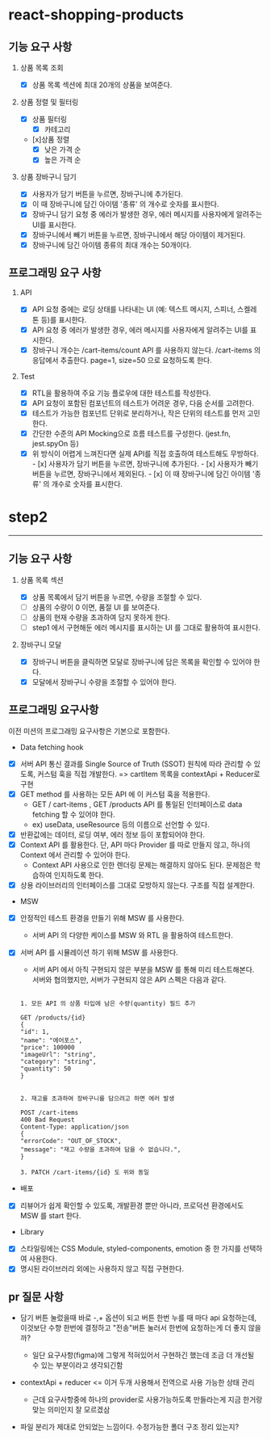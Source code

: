 # react-shopping-products

## 기능 요구 사항

1. 상품 목록 조회

   - [x] 상품 목록 섹션에 최대 20개의 상품을 보여준다.

2. 상품 정렬 및 필터링

   - [x] 상품 필터링
     - [x] 카테고리
   - [x]상품 정렬
     - [x] 낮은 가격 순
     - [x] 높은 가격 순

3. 상품 장바구니 담기

   - [x] 사용자가 담기 버튼을 누르면, 장바구니에 추가된다.
   - [x] 이 때 장바구니에 담긴 아이템 '종류' 의 개수로 숫자를 표시한다.
   - [x] 장바구니 담기 요청 중 에러가 발생한 경우, 에러 메시지를 사용자에게 알려주는 UI를 표시한다.
   - [x] 장바구니에서 빼기 버튼을 누르면, 장바구니에서 해당 아이템이 제거된다.
   - [x] 장바구니에 담긴 아이템 종류의 최대 개수는 50개이다.

## 프로그래밍 요구 사항

1. API
   - [x] API 요청 중에는 로딩 상태를 나타내는 UI (예: 텍스트 메시지, 스피너, 스켈레톤 등)를 표시한다.
   - [x] API 요청 중 에러가 발생한 경우, 에러 메시지를 사용자에게 알려주는 UI를 표시한다.
   - [x] 장바구니 개수는 /cart-items/count API 를 사용하지 않는다. /cart-items 의 응답에서 추출한다. page=1, size=50 으로 요청하도록 한다.
2. Test

   - [x] RTL을 활용하여 주요 기능 플로우에 대한 테스트를 작성한다.
   - [x] API 요청이 포함된 컴포넌트의 테스트가 어려운 경우, 다음 순서를 고려한다.
   - [x] 테스트가 가능한 컴포넌트 단위로 분리하거나, 작은 단위의 테스트를 먼저 고민한다.
   - [x] 간단한 수준의 API Mocking으로 흐름 테스트를 구성한다. (jest.fn, jest.spyOn 등)
   - [x] 위 방식이 어렵게 느껴진다면 실제 API를 직접 호출하여 테스트해도 무방하다. - [x] 사용자가 담기 버튼을 누르면, 장바구니에 추가된다. - [x] 사용자가 빼기 버튼을 누르면, 장바구니에서 제외된다. - [x] 이 때 장바구니에 담긴 아이템 '종류' 의 개수로 숫자를 표시한다.

# step2

---

## 기능 요구 사항

1. 상품 목록 섹션

   - [x] 상품 목록에서 담기 버튼을 누르면, 수량을 조절할 수 있다.
   - [ ] 상품의 수량이 0 이면, 품절 UI 를 보여준다.
   - [ ] 상품의 현재 수량을 초과하여 담지 못하게 한다.
   - [ ] step1 에서 구현해둔 에러 메시지를 표시하는 UI 를 그대로 활용하여 표시한다.

2. 장바구니 모달
   - [x] 장바구니 버튼을 클릭하면 모달로 장바구니에 담은 목록을 확인할 수 있어야 한다.
   - [x] 모달에서 장바구니 수량을 조절할 수 있어야 한다.

## 프로그래밍 요구사항

이전 미션의 프로그래밍 요구사항은 기본으로 포함한다.

- Data fetching hook
- [x] 서버 API 통신 결과를 Single Source of Truth (SSOT) 원칙에 따라 관리할 수 있도록, 커스텀 훅을 직접 개발한다. => cartItem 목록을 contextApi + Reducer로 구현
- [x] GET method 를 사용하는 모든 API 에 이 커스텀 훅을 적용한다.
  - GET / cart-items , GET /products API 를 통일된 인터페이스로 data fetching 할 수 있어야 한다.
  - ex) useData, useResource 등의 이름으로 선언할 수 있다.
- [x] 반환값에는 데이터, 로딩 여부, 에러 정보 등이 포함되어야 한다.
- [x] Context API 를 활용한다. 단, API 마다 Provider 를 따로 만들지 않고, 하나의 Context 에서 관리할 수 있어야 한다.
  - Context API 사용으로 인한 렌더링 문제는 해결하지 않아도 된다. 문제점은 학습하여 인지하도록 한다.
- [x] 상용 라이브러리의 인터페이스를 그대로 모방하지 않는다. 구조를 직접 설계한다.

- MSW
- [x] 안정적인 테스트 환경을 만들기 위해 MSW 를 사용한다.
  - 서버 API 의 다양한 케이스를 MSW 와 RTL 을 활용하여 테스트한다.
- [x] 서버 API 를 시뮬레이션 하기 위해 MSW 를 사용한다.

  - 서버 API 에서 아직 구현되지 않은 부분을 MSW 를 통해 미리 테스트해본다. 서버와 협의했지만, 서버가 구현되지 않은 API 스펙은 다음과 같다.

  ```

  1. 모든 API 의 상품 타입에 남은 수량(quantity) 필드 추가

  GET /products/{id}
  {
  "id": 1,
  "name": "에어포스",
  "price": 100000
  "imageUrl": "string",
  "category": "string",
  "quantity": 50
  }


  2. 재고를 초과하여 장바구니를 담으려고 하면 에러 발생

  POST /cart-items
  400 Bad Request
  Content-Type: application/json
  {
  "errorCode": "OUT_OF_STOCK",
  "message": "재고 수량을 초과하여 담을 수 없습니다.",
  }

  3. PATCH /cart-items/{id} 도 위와 동일
  ```

- 배포
- [x] 리뷰어가 쉽게 확인할 수 있도록, 개발환경 뿐만 아니라, 프로덕션 환경에서도 MSW 를 start 한다.

- Library
- [x] 스타일링에는 CSS Module, styled-components, emotion 중 한 가지를 선택하여 사용한다.
- [x] 명시된 라이브러리 외에는 사용하지 않고 직접 구현한다.

## pr 질문 사항

- 담기 버튼 눌렀을때 바로 -,+ 옵션이 되고 버튼 한번 누를 때 마다 api 요청하는데, 이것보단 수향 한번에 결정하고 "전송"버튼 눌러서 한번에 요청하는게 더 좋지 않을까?

  - 일단 요구사항(figma)에 그렇게 적혀있어서 구현하긴 했는데 조금 더 개선될 수 있는 부분이라고 생각되긴함

- contextApi + reducer <= 이거 두개 사용해서 전역으로 사용 가능한 상태 관리

  - 근데 요구사항중에 하나의 provider로 사용가능하도록 만들라는게 지금 한거랑 맞는 의미인지 잘 모르겠삼

- 파일 분리가 제대로 안되었는 느낌이다. 수정가능한 폴더 구조 정리 있는지?
